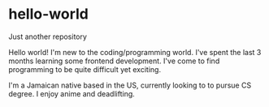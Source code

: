 # hello-world
Just another repository


Hello world! I'm new to the coding/programming world. I've spent the last 3 months learning some frontend development. I've come to find programming to be quite difficult yet exciting. 

I'm a Jamaican native based in the US, currently looking to to pursue CS degree. I enjoy anime and deadlifting.
